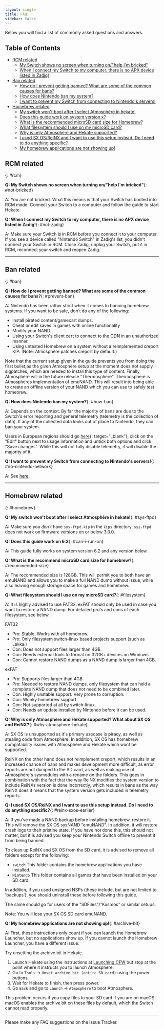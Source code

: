 ```yaml
---
layout: single
title: FAQ
sidebar: false
---
```


Below you will find a list of commonly asked questions and answers.

## Table of Contents

- [RCM related](#rcm)
  - [My Switch shows no screen when turning on/"help I'm bricked"](#not-bricked)
  - [When I connect my Switch to my computer, there is no APX device listed in Zadig!](#not-zadig)
- [Ban related](#ban)
  - [How do I prevent getting banned? What are some of the common causes for bans?](#prevent-ban)
  - [How does Nintendo ban my system?](#how-ban)
  - [I want to prevent my Switch from connecting to Nintendo's servers!](#no-nintendo-network)
- [Homebrew related](#homebrew)
  - [My switch won't boot after I select Atmosphère in hekate!](#sys-ftpd)
  - [Does this guide work on system version x?](#can-i-run-on)
  - [What is the recommended microSD card size for Homebrew?](#recommended-size)
  - [What filesystem should I use on my microSD card?](#filesystem)
  - [Why is only Atmosphère and Hekate supported?](#why-atmosphere-hekate)
  - [I used SX OS/ReiNX and I want to use this setup instead. Do I need to do anything specific?](#reinx-sxos-earlier)
  - [My homebrew applications are not showing up!](#archive-bit)

## RCM related
{: #rcm}

**Q: My Switch shows no screen when turning on/"help I'm bricked"**{: #not-bricked}

A: You are not bricked. What this means is that your Switch has booted into RCM mode. Connect your Switch to a computer and follow the guide to start Hekate.

**Q: When I connect my Switch to my computer, there is no APX device listed in Zadig!**{: #not-zadig}

A: Make sure your Switch is in RCM before you connect it to your computer. If you see a device called "Nintendo Switch" in Zadig's list, you didn't connect your Switch in RCM. Close Zadig, unplug your Switch, put it in RCM, reconnect your switch and reopen Zadig.

---

## Ban related
{: #ban}

**Q: How do I prevent getting banned? What are some of the common causes for bans?**{: #prevent-ban}

A: Nintendo has been rather strict when it comes to banning homebrew systems. If you want to be safe, don't do any of the following:

- Install pirated content/gamecart dumps.
- Cheat or edit saves in games with online functionality
- Modify your NAND
- Using your Switch's client cert to connect to the CDN in an unauthorized manner.
- Using untested Homebrew on a system without a reimplemented creport KIP. (Note: Atmosphère patches creport by default.)

Note that the current setup given in the guide prevents you from doing the first bullet,as the given Atmosphère setup at the moment does not supply sigpatches, which are needed to install this type of content. Finally, Atmosphère will in the future release "Thermosphere". Thermosphere is Atmosphères implementation of emuNAND. This will result into being able to create an offline version of your NAND which you can use to safely test homebrew.

**Q: How does Nintendo ban my system?**{: #how-ban}

A: Depends on the context. By far the majority of bans are due to the Switch's error reporting and general telemetry (telemetry is the collection of data). If any of the collected data looks out of place to Nintendo, they can ban your system.

Users in European regions should go [here](https://accounts.nintendo.com/setting){: target="_blank"}, click on the "Edit" button next to usage information and untick both options and click "Save changes". While this will not fully disable telemetry, it will disable the majority of it.

**Q: I want to prevent my Switch from connecting to Nintendo's servers!**{: #no-nintendo-network}

A: See [here](/90dns.html).

---

## Homebrew related
{: #homebrew}

**Q: My switch won't boot after I select Atmosphère in hekate!**{: #sys-ftpd}

A: Make sure you _don't_ have `sys-ftpd.kip` in the `kips` directory. `sys-ftpd` does not work on firmware versions on or below 3.0.0.

**Q: Does this guide work on 6.2**{: #can-i-run-on}

A: This guide fully works on system version 6.2 and any version below.

**Q: What is the recommend microSD card size for homebrew?**{: #recommended-size}

A: The recommended size is 128GB. This will permit you to both have an emuNAND and allows you to make a full NAND dump without issue, while also leaving enough storage space for games and homebrew.

**Q: What filesystem should I use on my microSD card?**{: #filesystem}

A: It is highly advised to use FAT32. exFAT should only be used in case you want to restore a NAND dump. For detailed pro's and cons of each filesystem, see below.

FAT32

- Pro: Stable. Works with all homebrew.
- Pro: Only filesystem switch-linux based projects support (such as Lakka.)
- Con: Does not support files larger than 4GB.
- Con: Needs external tools to format on 32GB+ devices on Windows.
- Con: Cannot restore NAND dumps as a NAND dump is larger than 4GB.

exFAT

- Pro: Supports files larger than 4GB.
- Pro: Needed to restore NAND dumps, only filesystem that can hold a complete NAND dump that does not need to be combined later.
- Con: Highly unstable support. Very prone to corruption.
- Con: Wonky homebrew support.
- Con: Not supported at all by switch-linux.
- Con: Needs an update installed by Nintendo before it can be used.

**Q: Why is only Atmosphère and Hekate supported? What about SX OS and ReiNX?**{: #why-atmosphere-hekate}

A: SX OS is unsupported as it's primary usecase is piracy, as well as stealing code from Atmosphère. In addition, SX OS has homebrew compatability issues with Atmosphère and Hekate which wont be supported.

ReiNX on the other hand does not reimplement creport, which results in an increased chance of bans and makes development more difficult, as error reports are not dumped to the SD card, as well as making use of Atmosphère's sysmodules with a rename on the folders. This goes in combination with the fact that the way ReiNX modifies the system version to include ReiNXs version is done incorrectly, which results in bans as the way ReiNX does it means that the system version gets included in telemetry reports.

**Q: I used SX OS/ReiNX and I want to use this setup instead. Do I need to do anything specific?**{: #reinx-sxos-earlier}

A: If you've made a NAND backup before installing homebrew, restore it. This will remove the SX OS sysNAND "emuNAND". In addition, it will restore crash logs to their pristine state. If you have not done this, this should not matter, but it is advised you keep your Nintendo Switch offline to prevent it from being banned.

To clean up ReiNX and SX OS from the SD card, it is advised to remove all folders except for the following:

- `switch` This folder contains the homebrew applications you have installed.
- `Nintendo` This folder contains all games that have been installed on your SD card.

In addition, if you used unsigned NSPs (these include, but are not limited to 'backups'), you should uninstall these before following this guide.

The same should go for users of the "SDFiles"/"Kosmos" or similar setups.

Note: You will lose your SX OS SD card emuNAND.

**Q: My homebrew applications are not showing up!**{: #archive-bit}

A: First, these instructions only count if you can launch the Homebrew Launcher, but no applications show up. If you cannot launch the Homebrew Launcher, you have a different issue.

Try unsetting the archive bit in Hekate.

1. Launch Hekate using the instructions at [Launching CFW](/launching-cfw/) but stop at the point where it instructs you to launch Atmosphere.
2. Go to `Tools` -> `Unset archive bit (entire SD card)` using the power buttons.
3. Wait for Hekate to finish, then press power.
4. Go `Back` and go to `Launch` -> `Atmosphere` to boot Atmosphere.

This problem occurs if you copy files to your SD card if you are on macOS. macOS enables the archive bit on these files by default, which the Switch cannot read properly.

---

Please make any FAQ suggestions on the Issue Tracker.
